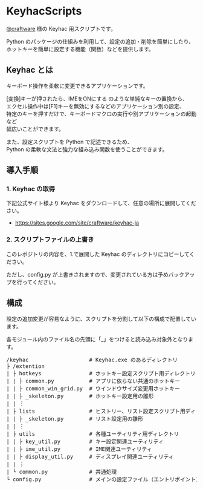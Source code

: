 # KeyhacScripts

[@craftware](https://github.com/crftwr) 様の Keyhac 用スクリプトです。

Python のパッケージの仕組みを利用して、設定の追加・削除を簡単にしたり、  
ホットキーを簡単に設定する機能（関数）などを提供します。


## Keyhac とは

キーボード操作を柔軟に変更できるアプリケーションです。

[変換]キーが押されたら、IMEをONにする のような単純なキーの置換から、  
エクセル操作中は[F1]キーを無効にするなどのアプリケーション別の設定、  
特定のキーを押すだけで、キーボードマクロの実行や別アプリケーションの起動など  
幅広いことができます。

また、設定スクリプトを Python で記述できるため、  
Python の柔軟な文法と強力な組み込み関数を使うことができます。


## 導入手順

### 1. Keyhac の取得

下記公式サイト様より Keyhac をダウンロードして、任意の場所に展開してください。

- https://sites.google.com/site/craftware/keyhac-ja

### 2. スクリプトファイルの上書き

このレポジトリの内容を、1.で展開した Keyhac のディレクトリにコピーしてください。

ただし、config.py が上書きされますので、変更されている方は予めバックアップを行ってください。

## 構成

設定の追加変更が容易なように、スクリプトを分割して以下の構成で配置しています。

各モジュール内のファイル名の先頭に「_」をつけると読み込み対象外となります。

<pre>
/keyhac                   # Keyhac.exe のあるディレクトリ
├ /extention
| ├ hotkeys               # ホットキー設定スクリプト用ディレクトリ
| | ├ common.py           # アプリに依らない共通のホットキー
| | ├ common_win_grid.py  # ウインドウサイズ変更用ホットキー
| | ├ _skeleton.py        # ホットキー設定用の雛形
| | ︙
| ├ lists                 # ヒストリー、リスト設定スクリプト用ディレクトリ
| | ├ _skeleton.py        # リスト設定用の雛形
| | ︙
| ├ utils                 # 各種ユーティリティ用ディレクトリ
| | ├ key_util.py         # キー設定関連ユーティリティ
| | ├ ime_util.py         # IME関連ユーティリティ
| | ├ display_util.py     # ディスプレイ関連ユーティリティ
| | ︙
| └ common.py             # 共通処理
└ config.py               # メインの設定ファイル（エントリポイント）
</pre>
